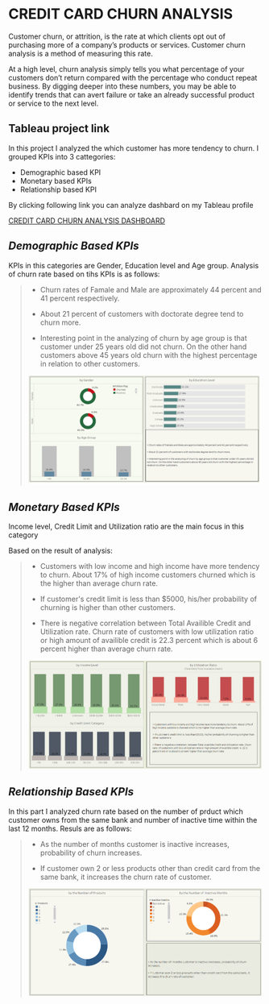 # CREDIT CARD CHURN ANALYSIS 
Customer churn, or attrition, is the rate at which clients opt out of purchasing more of a company’s products or services. Customer churn analysis is a method of measuring this rate.

At a high level, churn analysis simply tells you what percentage of your customers don’t return compared with the percentage who conduct repeat business. By digging deeper into these numbers, you may be able to identify trends that can avert failure or take an already successful product or service to the next level.

## Tableau project link
In this project I analyzed the which customer has more tendency to churn. I grouped KPIs into 3 cattegories:
- Demographic based KPI
- Monetary based KPIs
- Relationship based KPI

By clicking following link you can analyze dashbard on my Tableau profile

<a href="https://public.tableau.com/app/profile/arzu.rahimli/viz/CreditCardChurnrate/CreditCardChurnAnalysis">CREDIT CARD CHURN ANALYSIS DASHBOARD</a>


## ***Demographic Based KPIs***
KPIs in this categories are Gender, Education level and Age group. Analysis of churn rate based on tihs KPIs is as follows: 

> - Churn rates of Famale and Male are approximately 44 percent and 41 percent respectively. 
>
> - About 21 percent of customers with doctorate degree tend to churn more.
>
> - Interesting point in the analyzing of churn by age group is that customer under 25 years old did not churn. On the other hand customers above 45 years old churn with the highest percentage in relation to other customers. 
> 
> <img src ="https://github.com/arzurahimli/CREDIT-CARD-CHURN-ANALYSIS/blob/main/Review/Images/Demographic%20based%20KPIs.PNG" width="1000" height="auto" >

## ***Monetary Based KPIs***
Income level, Credit Limit and Utilization ratio are the main focus in this category

Based on the result of analysis:

> - Customers with low income and high income have more tendency to churn. About 17% of high income customers churned which is the higher than average churn rate. 
>
> - If customer's credit limit is  less than $5000, his/her probability of churning is higher than other customers. 
>
> - There is negative correlation  between Total Availible Credit and Utilization rate. Churn rate  of customers with low utilization ratio or high amount of availible credit  is  22.3 percent which is about 6 percent higher than average churn rate. 
>
><img src ="https://github.com/arzurahimli/CREDIT-CARD-CHURN-ANALYSIS/blob/main/Review/Images/Monetary%20based%20KPIs.PNG" >

## ***Relationship Based KPIs***
In this part I analyzed churn rate based on the number of prduct which customer owns from the same bank and number of inactive time within the last 12 months.
Resuls are as follows:

> - As the number of  months customer is inactive increases, probability of churn increases. 
>
> - If customer own 2 or less products other than credit card from the same bank, it increases the churn rate of customer. 
> 
> <img src ="https://github.com/arzurahimli/CREDIT-CARD-CHURN-ANALYSIS/blob/main/Review/Images/Relationship%20based%20KPIs.PNG" >
